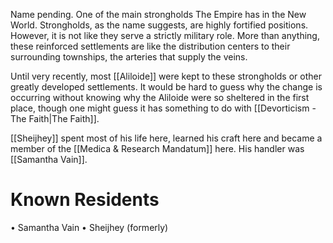 Name pending.
One of the main strongholds The Empire has in the New World. Strongholds, as the name suggests, are highly fortified positions. However, it is not like they serve a strictly military role. More than anything, these reinforced settlements are like the distribution centers to their surrounding townships, the arteries that supply the veins.

Until very recently, most [[Aliloide]] were kept to these strongholds or other greatly developed settlements. It would be hard to guess why the change is occurring without knowing why the Aliloide were so sheltered in the first place, though one might guess it has something to do with [[Devorticism - The Faith|The Faith]].

[[Sheijhey]] spent most of his life here, learned his craft here and became a member of the [[Medica & Research Mandatum]] here. His handler was [[Samantha Vain]].

# Known Residents
• Samantha Vain
• Sheijhey (formerly)